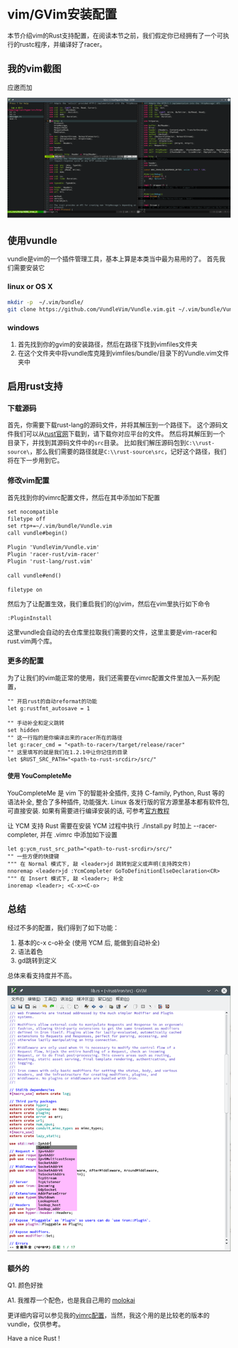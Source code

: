 # vim/GVim安装配置

本节介绍vim的Rust支持配置，在阅读本节之前，我们假定你已经拥有了一个可执行的rustc程序，并编译好了racer。

## 我的vim截图

应邀而加

![此处应该有截图](../images/editor-vim-wayslog.png)

## 使用vundle

vundle是vim的一个插件管理工具，基本上算是本类当中最为易用的了。
首先我们需要安装它

### linux or OS X

```bash
mkdir -p  ~/.vim/bundle/
git clone https://github.com/VundleVim/Vundle.vim.git ~/.vim/bundle/Vundle.vim
```

### windows

1. 首先找到你的gvim的安装路径，然后在路径下找到vimfiles文件夹
2. 在这个文件夹中将vundle库克隆到vimfiles/bundle/目录下的Vundle.vim文件夹中

## 启用rust支持

### 下载源码

首先，你需要下载rust-lang的源码文件，并将其解压到一个路径下。
这个源码文件我们可以从[rust官网](https://www.rust-lang.org/downloads.html)下载到，请下载你对应平台的文件。
然后将其解压到一个目录下，并找到其源码文件中的`src`目录。
比如我们解压源码包到`C:\\rust-source\`，那么我们需要的路径就是`C:\\rust-source\src`，记好这个路径，我们将在下一步用到它。

### 修改vim配置

首先找到你的vimrc配置文件，然后在其中添加如下配置

```vim
set nocompatible
filetype off
set rtp+=~/.vim/bundle/Vundle.vim
call vundle#begin()

Plugin 'VundleVim/Vundle.vim'
Plugin 'racer-rust/vim-racer'
Plugin 'rust-lang/rust.vim'

call vundle#end()

filetype on
```

然后为了让配置生效，我们重启我们的(g)vim，然后在vim里执行如下命令

```
:PluginInstall
```

这里vundle会自动的去仓库里拉取我们需要的文件，这里主要是vim-racer和rust.vim两个库。

### 更多的配置

为了让我们的vim能正常的使用，我们还需要在vimrc配置文件里加入一系列配置，

```vim
"" 开启rust的自动reformat的功能
let g:rustfmt_autosave = 1

"" 手动补全和定义跳转
set hidden
"" 这一行指的是你编译出来的racer所在的路径
let g:racer_cmd = "<path-to-racer>/target/release/racer"
"" 这里填写的就是我们在1.2.1中让你记住的目录
let $RUST_SRC_PATH="<path-to-rust-srcdir>/src/"
```

#### 使用 YouCompleteMe

YouCompleteMe 是 vim 下的智能补全插件, 支持 C-family, Python, Rust 等的语法补全, 整合了多种插件, 功能强大. Linux 各发行版的官方源里基本都有软件包, 可直接安装. 如果有需要进行编译安装的话, 可参考[官方教程](https://github.com/Valloric/YouCompleteMe#installation)

让 YCM 支持 Rust 需要在安装 YCM 过程中执行 ./install.py 时加上 --racer-completer, 并在 .vimrc 中添加如下设置

```
let g:ycm_rust_src_path="<path-to-rust-srcdir>/src/"
"" 一些方便的快捷键
""" 在 Normal 模式下, 敲 <leader>jd 跳转到定义或声明(支持跨文件)
nnoremap <leader>jd :YcmCompleter GoToDefinitionElseDeclaration<CR>
""" 在 Insert 模式下, 敲 <leader>; 补全
inoremap <leader>; <C-x><C-o>
```

## 总结

经过不多的配置，我们得到了如下功能：

  1. 基本的c-x c-o补全 (使用 YCM 后, 能做到自动补全)
  2. 语法着色
  3. gd跳转到定义

总体来看支持度并不高。

![此处应该有第二张截图](../images/editor-vim-welldone.png)

### 额外的
Q1. 颜色好挫

A1. 我推荐一个配色，也是我自己用的 [molokai](https://github.com/tomasr/molokai)

更详细内容可以参见我的[vimrc配置](https://github.com/wayslog/dotfiles/blob/master/_vimrc)，当然，我这个用的是比较老的版本的vundle，仅供参考。

Have a nice Rust !
